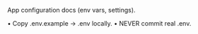 App configuration docs (env vars, settings).

•	Copy .env.example → .env locally.
•	NEVER commit real .env.
